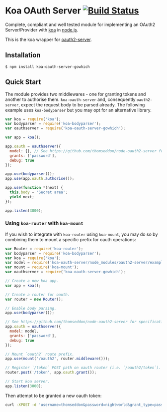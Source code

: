 # Koa OAuth Server [![Build Status](https://travis-ci.org/thomseddon/koa-oauth-server.png?branch=master)](https://travis-ci.org/thomseddon/koa-oauth-server)

Complete, compliant and well tested module for implementing an OAuth2 Server/Provider with [koa](https://github.com/koajs/koa) in [node.js](http://nodejs.org/).

This is the koa wrapper for [oauth2-server](https://github.com/thomseddon/node-oauth2-server).

## Installation

    $ npm install koa-oauth-server-gowhich

## Quick Start

The module provides two middlewares - one for granting tokens and another to authorise them. `koa-oauth-server` and, consequently `oauth2-server`, expect the request body to be parsed already.
The following example uses `koa-bodyparser` but you may opt for an alternative library.

```js
var koa = require('koa');
var bodyparser = require('koa-bodyparser');
var oauthserver = require('koa-oauth-server-gowhich');

var app = koa();

app.oauth = oauthserver({
  model: {}, // See https://github.com/thomseddon/node-oauth2-server for specification
  grants: ['password'],
  debug: true
});

app.use(bodyparser());
app.use(app.oauth.authorise());

app.use(function *(next) {
  this.body = 'Secret area';
  yield next;
});

app.listen(3000);
```

### Using `koa-router` with `koa-mount`

If you wish to integrate with `koa-router` using `koa-mount`, you may do so by combining them to mount a specific prefix for oauth operations:

```js
var Router = require('koa-router');
var bodyparser = require('koa-bodyparser');
var koa = require('koa');
var model = require('koa-oauth-server/node_modules/oauth2-server/examples/memory/model');
var mount = require('koa-mount');
var oauthserver = require('koa-oauth-server-gowhich');

// Create a new koa app.
var app = koa();

// Create a router for oauth.
var router = new Router();

// Enable body parsing.
app.use(bodyparser());

// See https://github.com/thomseddon/node-oauth2-server for specification.
app.oauth = oauthserver({
  model: model,
  grants: ['password'],
  debug: true
});

// Mount `oauth2` route prefix.
app.use(mount('/oauth2', router.middleware()));

// Register `/token` POST path on oauth router (i.e. `/oauth2/token`).
router.post('/token', app.oauth.grant());

// Start koa server.
app.listen(3000);
```

Then attempt to be granted a new oauth token:

```sh
curl -XPOST -d 'username=thomseddon&password=nightworld&grant_type=password&client_id=thom&client_secret=nightworld' http://localhost:3000/oauth2/token
```
